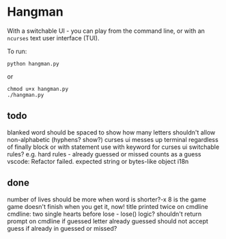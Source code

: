
# Hangman

With a switchable UI - you can play from the command line, or with an `ncurses` text user interface (TUI).

To run:

    python hangman.py

or

    chmod u+x hangman.py
    ./hangman.py

## todo

blanked word should be spaced to show how many letters
shouldn't allow non-alphabetic (hyphens? show?)
curses ui
    messes up terminal regardless of finally block or with statement
use with keyword for curses ui
switchable rules?
    e.g. hard rules - already guessed or missed counts as a guess
vscode: Refactor failed. expected string or bytes-like object
i18n

## done

number of lives should be more when word is shorter?-x 8 is the game
game doesn't finish when you get it, now!
title printed twice on cmdline
cmdline: two single hearts before lose - lose() logic?
shouldn't return prompt on cmdline if guessed letter already guessed
should not accept guess if already in guessed or missed?